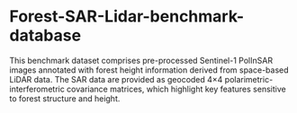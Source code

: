 # Forest-SAR-Lidar-benchmark-database
This benchmark dataset comprises pre-processed Sentinel-1 PolInSAR images annotated with forest height information derived from space-based LiDAR data. The SAR data are provided as geocoded 4×4 polarimetric-interferometric covariance matrices, which highlight key features sensitive to forest structure and height.

